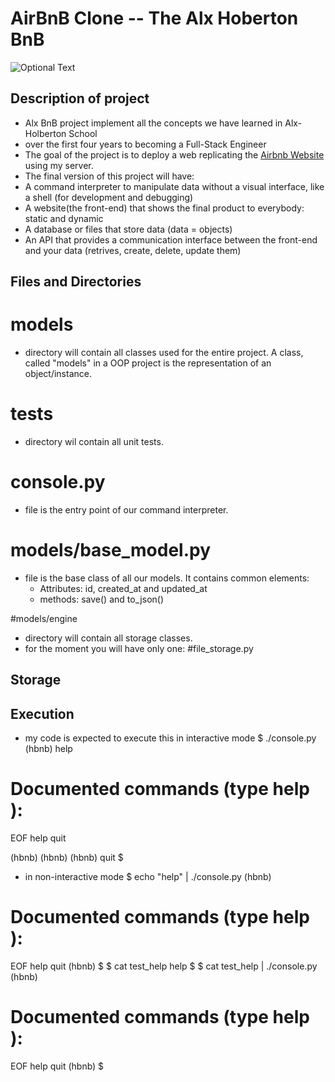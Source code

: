 # AirBnB Clone -- The Alx Hoberton BnB

![Optional Text](hbnb.png)

## Description of project
- Alx BnB project implement all the concepts we have learned in Alx-Holberton School
- over the first four years to becoming a Full-Stack Engineer
- The goal of the project is to deploy a web replicating the [Airbnb Website](https://www.airbnb.com/) using my server.
- The final version of this project will have:
- A command interpreter to manipulate data without a visual interface, like a shell (for development and debugging)
- A website(the front-end) that shows the final product to everybody: static and dynamic
- A database or files that store data (data = objects)
- An API that provides a communication interface between the front-end and your data (retrives, create, delete, update them)

## Files and Directories

#  models
- directory will contain all classes used for the entire project. A class, called "models"
in a OOP project is the representation of an object/instance.

# tests
- directory wil contain all unit tests.

# console.py
- file is the entry point of our command interpreter.

# models/base_model.py
- file is the base class of all our models. It contains common elements:
	- Attributes: id, created_at and updated_at
	- methods: save() and to_json()

#models/engine
- directory will contain all storage classes.
- for the moment you will have only one:
#file_storage.py

## Storage
## Execution
- my code is expected to execute this in interactive mode
$ ./console.py
(hbnb) help

Documented commands (type help <topic>):
========================================
EOF  help  quit

(hbnb) 
(hbnb) 
(hbnb) quit
$
- in non-interactive mode
$ echo "help" | ./console.py
(hbnb)

Documented commands (type help <topic>):
========================================
EOF  help  quit
(hbnb) 
$
$ cat test_help
help
$
$ cat test_help | ./console.py
(hbnb)

Documented commands (type help <topic>):
========================================
EOF  help  quit
(hbnb) 
$
